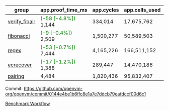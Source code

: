 | group | app.proof_time_ms | app.cycles | app.cells_used | leaf.proof_time_ms | leaf.cycles | leaf.cells_used |
| -- | -- | -- | -- | -- | -- | -- |
| [verify_fibair](https://github.com/openvm-org/openvm/blob/benchmark-results/benchmarks-pr/1629/verify_fibair-0144e4be1b6ffc8e1a7e7ddcb79eafdccf00d6c1.md) |<span style='color: green'>(-58 [-4.8%])</span> 1,144 |  334,014 |  17,675,762 |- | - | - |
| [fibonacci](https://github.com/openvm-org/openvm/blob/benchmark-results/benchmarks-pr/1629/fibonacci-0144e4be1b6ffc8e1a7e7ddcb79eafdccf00d6c1.md) |<span style='color: green'>(-9 [-0.4%])</span> 2,509 |  1,500,277 |  50,589,503 |- | - | - |
| [regex](https://github.com/openvm-org/openvm/blob/benchmark-results/benchmarks-pr/1629/regex-0144e4be1b6ffc8e1a7e7ddcb79eafdccf00d6c1.md) |<span style='color: green'>(-53 [-0.7%])</span> 7,444 |  4,165,226 |  166,511,152 |- | - | - |
| [ecrecover](https://github.com/openvm-org/openvm/blob/benchmark-results/benchmarks-pr/1629/ecrecover-0144e4be1b6ffc8e1a7e7ddcb79eafdccf00d6c1.md) |<span style='color: green'>(-17 [-1.2%])</span> 1,388 |  289,447 |  14,470,186 |- | - | - |
| [pairing](https://github.com/openvm-org/openvm/blob/benchmark-results/benchmarks-pr/1629/pairing-0144e4be1b6ffc8e1a7e7ddcb79eafdccf00d6c1.md) | 4,484 |  1,820,436 |  95,832,407 |- | - | - |


Commit: https://github.com/openvm-org/openvm/commit/0144e4be1b6ffc8e1a7e7ddcb79eafdccf00d6c1

[Benchmark Workflow](https://github.com/openvm-org/openvm/actions/runs/14869846201)
